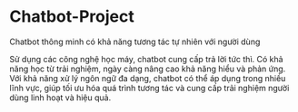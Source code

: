 # Chatbot-Project
Chatbot thông minh có khả năng tương tác tự nhiên với người dùng

Sử dụng các công nghệ học máy, chatbot cung cấp trả lời tức thì. Có khả năng học từ trải nghiệm, ngày càng nâng cao khả năng hiểu và phản ứng. 
Với khả năng xử lý ngôn ngữ đa dạng, chatbot có thể áp dụng trong nhiều lĩnh vực, giúp tối ưu hóa quá trình tương tác và cung cấp trải nghiệm người dùng linh hoạt và hiệu quả.
